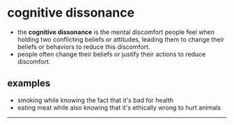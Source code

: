 # cognitive dissonance
- the **cognitive dissonance** is the mental discomfort people feel when holding two conflicting beliefs or attitudes, leading them to change their beliefs or behaviors to reduce this discomfort.
- people often change their beliefs or justify their actions to reduce discomfort.

## examples
- smoking while knowing the fact that it's bad for health
- eating meat while also knowing that it's ethically wrong to hurt animals

---
